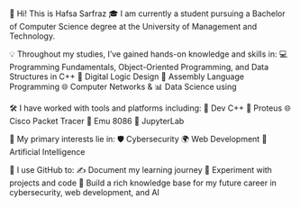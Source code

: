 👋 Hi! This is Hafsa Sarfraz
🎓 I am currently a student pursuing a Bachelor of Computer Science degree at the University of Management and Technology.

💡 Throughout my studies, I’ve gained hands-on knowledge and skills in:
💻 Programming Fundamentals, Object-Oriented Programming, and Data Structures in C++
🔌 Digital Logic Design
🧠 Assembly Language Programming
🌐 Computer Networks & 
📊 Data Science using 

🛠️ I have worked with tools and platforms including:
💾 Dev C++
🔧 Proteus
🌐 Cisco Packet Tracer
🧮 Emu 8086
📘 JupyterLab

🚀 My primary interests lie in:
🛡️ Cybersecurity
🌍 Web Development
🤖 Artificial Intelligence

📌 I use GitHub to:
✍️ Document my learning journey
🧪 Experiment with projects and code
🧠 Build a rich knowledge base for my future career in cybersecurity, web development, and AI

